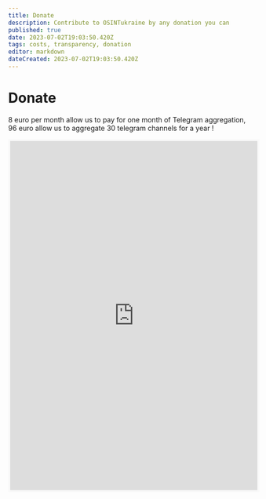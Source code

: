 ```yaml
---
title: Donate
description: Contribute to OSINTukraine by any donation you can
published: true
date: 2023-07-02T19:03:50.420Z
tags: costs, transparency, donation
editor: markdown
dateCreated: 2023-07-02T19:03:50.420Z
---
```


# Donate
8 euro per month allow us to pay for one month of Telegram aggregation, 96 euro allow us to aggregate 30 telegram channels for a year !

<iframe id='kofiframe' src='https://ko-fi.com/cyberbenb/?hidefeed=true&widget=true&embed=true&preview=true' style='border:none;width:100%;padding:4px;background:#f9f9f9;' height='712' title='cyberbenb'></iframe>